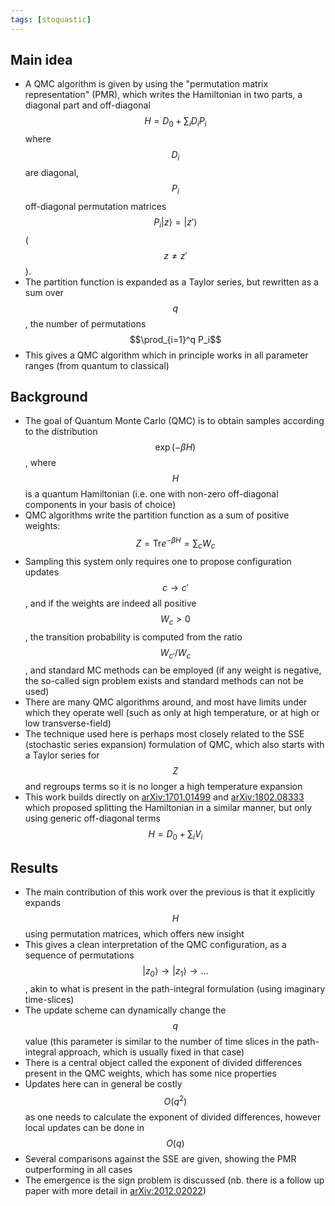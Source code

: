 ```yaml
---
tags: [stoquastic]
---
```

## Main idea
* A QMC algorithm is given by using the "permutation matrix representation" (PMR), which writes the Hamiltonian in two parts, a diagonal part and off-diagonal $$H=D_0 + \sum_i D_i P_i$$ where $$D_i$$ are diagonal, $$P_i$$ off-diagonal permutation matrices $$P_i \vert z\rangle =\vert z'\rangle $$ ($$z\neq z'$$).
* The partition function is expanded as a Taylor series, but rewritten as a sum over $$q$$, the number of permutations $$\prod_{i=1}^q P_i$$
* This gives a QMC algorithm which in principle works in all parameter ranges (from quantum to classical)


## Background
* The goal of Quantum Monte Carlo (QMC) is to obtain samples according to the distribution $$\exp (-\beta H)$$, where $$H$$ is a quantum Hamiltonian (i.e. one with non-zero off-diagonal components in your basis of choice)
* QMC algorithms write the partition function as a sum of positive weights: $$Z = \mathrm{Tr} e^{-\beta H} = \sum_c W_c$$
* Sampling this system only requires one to propose configuration updates $$c\rightarrow c'$$, and if the weights are indeed all positive $$W_c > 0$$, the transition probability is computed from the ratio $$W_{c'}/W_{c}$$, and standard MC methods can be employed (if any weight is negative, the so-called sign problem exists and standard methods can not be used)
* There are many QMC algorithms around, and most have limits under which they operate well (such as only at high temperature, or at high or low transverse-field)
* The technique used here is perhaps most closely related to the SSE (stochastic series expansion) formulation of QMC, which also starts with a Taylor series for $$Z$$ and regroups terms so it is no longer a high temperature expansion
* This work builds directly on [arXiv:1701.01499](https://arxiv.org/abs/1701.01499) and [arXiv:1802.08333](https://arxiv.org/abs/1802.08333) which proposed splitting the Hamiltonian in a similar manner, but only using generic off-diagonal terms $$H = D_0 + \sum_i V_i$$


## Results
* The main contribution of this work over the previous is that it explicitly expands $$H$$ using permutation matrices, which offers new insight
* This gives a clean interpretation of the QMC configuration, as a sequence of permutations $$\vert z_0\rangle \rightarrow \vert z_1\rangle \rightarrow \dots $$, akin to what is present in the path-integral formulation (using imaginary time-slices)
* The update scheme can dynamically change the $$q$$ value (this parameter is similar to the number of time slices in the path-integral approach, which is usually fixed in that case)
* There is a central object called the exponent of divided differences present in the QMC weights, which has some nice properties
* Updates here can in general be costly $$O(q^2)$$ as one needs to calculate the exponent of divided differences, however local updates can be done in $$O(q)$$
* Several comparisons against the SSE are given, showing the PMR outperforming in all cases
* The emergence is the sign problem is discussed (nb. there is a follow up paper with more detail in [arXiv:2012.02022](https://arxiv.org/abs/2012.02022))

